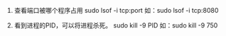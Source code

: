1. 查看端口被哪个程序占用
sudo lsof -i tcp:port
如：sudo lsof -i tcp:8080

2. 看到进程的PID，可以将进程杀死。
sudo kill -9 PID
如：sudo kill -9 750